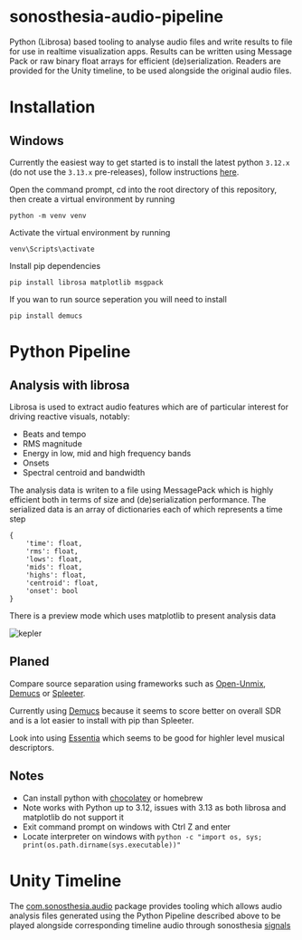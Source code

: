 # sonosthesia-audio-pipeline

Python (Librosa) based tooling to analyse audio files and write results to file for use in realtime visualization apps. Results can be written using Message Pack or raw binary float arrays for efficient (de)serialization. Readers are provided for the Unity timeline, to be used alongside the original audio files.


# Installation

## Windows

Currently the easiest way to get started is to install the latest python `3.12.x` (do not use the `3.13.x` pre-releases), follow instructions [here](https://www.python.org/downloads/release/python-3126/).

Open the command prompt, cd into the root directory of this repository, then create a virtual environment by running

```python -m venv venv```

Activate the virtual environment by running

```venv\Scripts\activate```

Install pip dependencies

```pip install librosa matplotlib msgpack```

If you wan to run source seperation you will need to install 

```pip install demucs```



# Python Pipeline

## Analysis with librosa

Librosa is used to extract audio features which are of particular interest for driving reactive visuals, notably:

- Beats and tempo
- RMS magnitude
- Energy in low, mid and high frequency bands 
- Onsets
- Spectral centroid and bandwidth 

The analysis data is writen to a file using MessagePack which is highly efficient both in terms of size and (de)serialization performance. The serialized data is an array of dictionaries each of which represents a time step

```
{
    'time': float,
    'rms': float,
    'lows': float,
    'mids': float,
    'highs': float,
    'centroid': float,
    'onset': bool
}
```

There is a preview mode which uses matplotlib to present analysis data 

![kepler](https://github.com/jbat100/sonosthesia-audio-pipeline/assets/1318918/aa2ef61a-0c2f-409c-8e7d-be3f6c92c8ed)


## Planed

Compare source separation using frameworks such as [Open-Unmix](https://github.com/sigsep/open-unmix-pytorch), [Demucs](https://github.com/adefossez/demucs) or [Spleeter](https://github.com/deezer/spleeter).

Currently using [Demucs](https://github.com/adefossez/demucs) because it seems to score better on overall SDR and is a lot easier to install with pip than Spleeter.

Look into using [Essentia](https://essentia.upf.edu/documentation.html) which seems to be good for highler level musical descriptors.



## Notes

- Can install python with [chocolatey](https://community.chocolatey.org/packages/python312) or homebrew
- Note works with Python up to 3.12, issues with 3.13 as both librosa and matplotlib do not support it 
- Exit command prompt on windows with Ctrl Z and enter
- Locate interpreter on windows with ```python -c "import os, sys; print(os.path.dirname(sys.executable))"```

# Unity Timeline 

The [com.sonosthesia.audio](https://github.com/jbat100/sonosthesia-unity-packages/tree/main/packages/com.sonosthesia.audio) package provides tooling which allows audio analysis files generated using the Python Pipeline described above to be played alongside corresponding timeline audio through sonosthesia [signals](https://github.com/jbat100/sonosthesia-unity-packages/tree/main/packages/com.sonosthesia.signal) 
